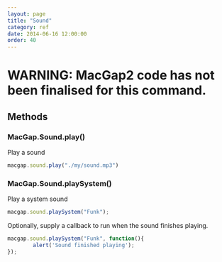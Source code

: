 ```yaml
---
layout: page
title: "Sound"
category: ref
date: 2014-06-16 12:00:00
order: 40
---
```


# WARNING: MacGap2 code has not been finalised for this command.

## Methods

### MacGap.Sound.play()

Play a sound

```js
macgap.sound.play("./my/sound.mp3")
```

### MacGap.Sound.playSystem()

Play a system sound

```js
macgap.sound.playSystem("Funk");
```

Optionally, supply a callback to run when the sound finishes playing.

```js
macgap.sound.playSystem("Funk", function(){
        alert('Sound finished playing');
});
```
